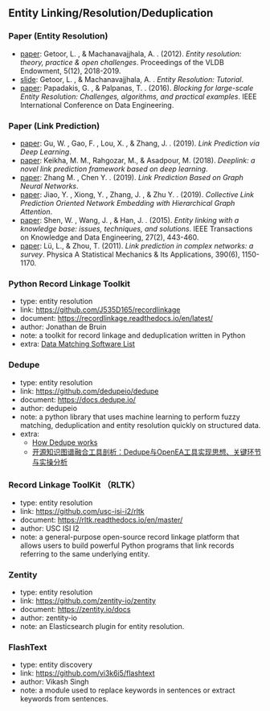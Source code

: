 ## **Entity Linking/Resolution/Deduplication**


### Paper (Entity Resolution)
  * [paper](https://www.researchgate.net/publication/262393695_Entity_resolution_Theory_practice_open_challenges): Getoor, L. , & Machanavajjhala, A. . (2012). *Entity resolution: theory, practice & open challenges*. Proceedings of the VLDB Endowment, 5(12), 2018-2019.
  * [slide](http://users.umiacs.umd.edu/~getoor/Tutorials/ER_VLDB2012.pdf): Getoor, L. , & Machanavajjhala, A. . *Entity Resolution: Tutorial*.
  * [paper](https://www.researchgate.net/publication/304456604_Blocking_for_large-scale_Entity_Resolution_Challenges_algorithms_and_practical_examples): Papadakis, G. , & Palpanas, T. . (2016). *Blocking for large-scale Entity Resolution: Challenges, algorithms, and practical examples*. IEEE International Conference on Data Engineering.

### Paper (Link Prediction)
  * [paper](https://arxiv.org/abs/1910.04807): Gu, W. , Gao, F. , Lou, X. , & Zhang, J. . (2019). *Link Prediction via Deep Learning*.
  * [paper](https://arxiv.org/abs/1807.10494): Keikha, M. M., Rahgozar, M., & Asadpour, M. (2018). *Deeplink: a novel link prediction framework based on deep learning*.
  * [paper](https://arxiv.org/abs/1802.09691): Zhang M. , Chen Y. . (2019). *Link Prediction Based on Graph Neural Networks*.
  * [paper](https://arxiv.org/abs/1910.05736v1): Jiao, Y. , Xiong, Y. , Zhang, J. , & Zhu Y. . (2019). *Collective Link Prediction Oriented Network Embedding with Hierarchical Graph Attention*.
  * [paper](http://dbgroup.cs.tsinghua.edu.cn/wangjy/papers/TKDE14-entitylinking.pdf): Shen, W. , Wang, J. , & Han, J. . (2015). *Entity linking with a knowledge base: issues, techniques, and solutions*. IEEE Transactions on Knowledge and Data Engineering, 27(2), 443-460.
  * [paper](https://arxiv.org/abs/1010.0725): Lü, L., & Zhou, T. (2011). *Link prediction in complex networks: a survey*. Physica A Statistical Mechanics & Its Applications, 390(6), 1150-1170.
  
### Python Record Linkage Toolkit
  * type: entity resolution
  * link: https://github.com/J535D165/recordlinkage
  * document: https://recordlinkage.readthedocs.io/en/latest/
  * author: Jonathan de Bruin
  * note: a toolkit for record linkage and deduplication written in Python
  * extra: [Data Matching Software List](https://github.com/J535D165/data-matching-software)
  
### Dedupe
  * type: entity resolution
  * link: https://github.com/dedupeio/dedupe
  * document: https://docs.dedupe.io/
  * author: dedupeio
  * note: a python library that uses machine learning to perform fuzzy matching, deduplication and entity resolution quickly on structured data.
  * extra: 
    - [How Dedupe works](https://dedupe.io/documentation/how-it-works.html)
    - [开源知识图谱融合工具剖析：Dedupe与OpenEA工具实现思想、关键环节与实操分析](https://mp.weixin.qq.com/s/8y3TUEAWmW1q2aPB7_z_0Q)

 ### Record Linkage ToolKit （RLTK）
  * type: entity resolution
  * link: https://github.com/usc-isi-i2/rltk
  * document: https://rltk.readthedocs.io/en/master/
  * author: USC ISI I2
  * note: a general-purpose open-source record linkage platform that allows users to build powerful Python programs that link records referring to the same underlying entity.
  
### Zentity
  * type: entity resolution
  * link: https://github.com/zentity-io/zentity
  * document: https://zentity.io/docs
  * author: zentity-io
  * note: an Elasticsearch plugin for entity resolution.
  
### FlashText
  * type: entity discovery
  * link: https://github.com/vi3k6i5/flashtext
  * author: Vikash Singh
  * note: a module used to replace keywords in sentences or extract keywords from sentences.
  

